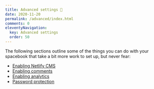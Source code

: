 ```yaml
---
title: Advanced settings 🥼
date: 2020-11-20
permalink: /advanced/index.html
comments: 0
eleventyNavigation:
  key: Advanced settings
  order: 50 
---
```


The following sections outline some of the things you can do with your spacebook that take a bit more work to set up, but never fear:

* [Enabling Netlify CMS](/advanced/netlifycms/)
* [Enabling comments](/advanced/comments)
* [Enabling analytics](/advanced/analytics)
* [Password protection](/advanced/encryption/)
